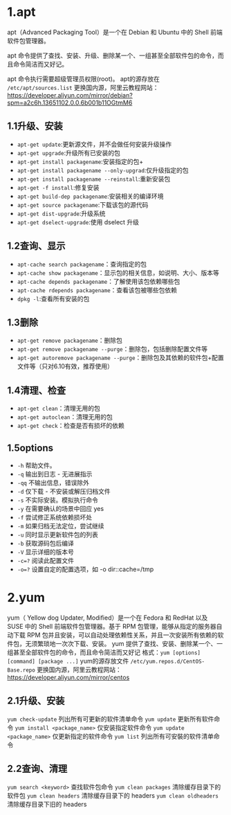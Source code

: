 <!--
 * @Descripttion: 
 * @Author: 只会Ctrl CV的菜鸟
 * @version: 
 * @Date: 2023-03-15 22:26:28
 * @LastEditTime: 2023-04-04 17:24:26
-->
# 1.apt

apt（Advanced Packaging Tool）是一个在 Debian 和 Ubuntu 中的 Shell 前端软件包管理器。

apt 命令提供了查找、安装、升级、删除某一个、一组甚至全部软件包的命令，而且命令简洁而又好记。

apt 命令执行需要超级管理员权限(root)。
apt的源存放在 `/etc/apt/sources.list`
更换国内源，阿里云教程网站：https://developer.aliyun.com/mirror/debian?spm=a2c6h.13651102.0.0.6b001b11OGtmM6

## 1.1升级、安装

- `apt-get update`:更新源文件，并不会做任何安装升级操作
- `apt-get upgrade`:升级所有已安装的包
- `apt-get install packagename`:安装指定的包+
- `apt-get install packagename --only-upgrad`:仅升级指定的包
- `apt-get install packagename --reinstall`:重新安装包
- `apt-get -f install`:修复安装
- `apt-get build-dep packagename`:安装相关的编译环境
- `apt-get source packagename`:下载该包的源代码
- `apt-get dist-upgrade`:升级系统
- `apt-get dselect-upgrade`:使用 dselect 升级

## 1.2查询、显示

- `apt-cache search packagename`：查询指定的包  　　
- `apt-cache show packagename`：显示包的相关信息，如说明、大小、版本等 
- `apt-cache depends packagename`：了解使用该包依赖哪些包
- `apt-cache rdepends packagename`：查看该包被哪些包依赖
- `dpkg -l`:查看所有安装的包

## 1.3删除

- `apt-get remove packagename`：删除包  　　
- `apt-get remove packagename --purge`：删除包，包括删除配置文件等 
- `apt-get autoremove packagename --purge`：删除包及其依赖的软件包+配置文件等（只对6.10有效，推荐使用）

## 1.4清理、检查

- `apt-get clean`：清理无用的包 
- `apt-get autoclean`：清理无用的包 
- `apt-get check`：检查是否有损坏的依赖

## 1.5options

- `-h` 		帮助文件。  
- `-q`		输出到日志 - 无进展指示  
- `-qq` 		不输出信息，错误除外  
- `-d` 		仅下载 - 不安装或解压归档文件  
- `-s` 		不实际安装。模拟执行命令  
- `-y` 		在需要确认的场景中回应 yes
- `-f` 		尝试修正系统依赖损坏处  
- `-m` 		如果归档无法定位，尝试继续  
- `-u` 		同时显示更新软件包的列表  
- `-b` 		获取源码包后编译  
- `-V` 		显示详细的版本号  
- `-c=?` 		阅读此配置文件  
- `-o=?` 		设置自定的配置选项，如 -o dir::cache=/tmp  

# 2.yum

yum（ Yellow dog Updater, Modified）是一个在 Fedora 和 RedHat 以及 SUSE 中的 Shell 前端软件包管理器。基于 RPM 包管理，能够从指定的服务器自动下载 RPM 包并且安装，可以自动处理依赖性关系，并且一次安装所有依赖的软件包，无须繁琐地一次次下载、安装。
yum 提供了查找、安装、删除某一个、一组甚至全部软件包的命令，而且命令简洁而又好记
格式：`yum [options] [command] [package ...]`
yum的源存放文件 `/etc/yum.repos.d/CentOS-Base.repo`
更换国内源，阿里云教程网站：https://developer.aliyun.com/mirror/centos
## 2.1升级、安装
`yum check-update` 列出所有可更新的软件清单命令
`yum update` 更新所有软件命令
`yum install <package_name>` 仅安装指定软件命令
`yum update <package_name>` 仅更新指定的软件命令
`yum list` 列出所有可安裝的软件清单命令
## 2.2查询、清理
`yum search <keyword>` 查找软件包命令
`yum clean packages` 清除缓存目录下的软件包
`yum clean headers` 清除缓存目录下的 headers
`yum clean oldheaders` 清除缓存目录下旧的 headers
